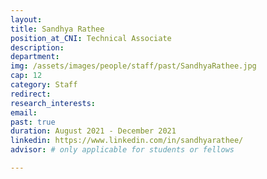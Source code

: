 ```yaml
---
layout: 
title: Sandhya Rathee
position_at_CNI: Technical Associate
description: 
department:
img: /assets/images/people/staff/past/SandhyaRathee.jpg
cap: 12
category: Staff
redirect: 
research_interests: 
email: 
past: true
duration: August 2021 - December 2021
linkedin: https://www.linkedin.com/in/sandhyarathee/
advisor: # only applicable for students or fellows

---
```


